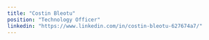 ```yaml
---
title: "Costin Bleotu"
position: "Technology Officer"
linkedin: "https://www.linkedin.com/in/costin-bleotu-627674a7/"
---
```

